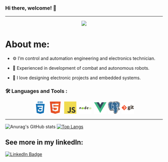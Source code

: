 ### Hi there, welcome! 👋
---
<div id="header" align="center">
  <img src="https://media.giphy.com/media/gjrYDwbjnK8x36xZIO/giphy.gif" width="200"/>
</div>

# About me:

- :gear: I’m control and automation engineering and electronics technician.

- :robot: Experienced in  development of combat and autonomous robots.

- :electric_plug: I love designing electronic projects and embedded systems.


### :hammer_and_wrench: Languages and Tools :

<div align="center">
  <img src="https://github.com/devicons/devicon/blob/master/icons/css3/css3-plain-wordmark.svg"  title="CSS3" alt="CSS" width="40" height="40"/>&nbsp;
  <img src="https://github.com/devicons/devicon/blob/master/icons/html5/html5-original.svg" title="HTML5" alt="HTML" width="40" height="40"/>&nbsp;
  <img src="https://github.com/devicons/devicon/blob/master/icons/javascript/javascript-original.svg" title="JavaScript" alt="JavaScript" width="40" height="40"/>&nbsp;
  <img src="https://github.com/devicons/devicon/blob/master/icons/nodejs/nodejs-original-wordmark.svg" title="NodeJS" alt="NodeJS" width="40" height="40"/>&nbsp;
  <img src="https://github.com/devicons/devicon/blob/master/icons/vuejs/vuejs-original.svg" title="Vuejs" **alt="Vuejs" width="40" height="40"/>
  <img src="https://github.com/devicons/devicon/blob/master/icons/postgresql/postgresql-original.svg" title="Postgrsql" **alt="Postgresql" width="40" height="40"/>
  <img src="https://github.com/devicons/devicon/blob/master/icons/git/git-original-wordmark.svg" title="Git" **alt="Git" width="40" height="40"/>
</div>  

---


  ![Anurag's GitHub stats](https://github-readme-stats.vercel.app/api?username=JoaoVitorSBarbosa&theme=transparent&show_icons=true)
  [![Top Langs](https://github-readme-stats.vercel.app/api/top-langs/?username=JoaoVitorSBarbosa&layout=compact&theme=transparent&card_width=400&card_height=400)](https://github.com/anuraghazra/github-readme-stats)


 ## See more in my linkedIn:
  <a href="https://www.linkedin.com/in/joaovitorsbarbosa/">
    <img src="https://img.shields.io/badge/LinkedIn-blue?style=for-the-badge&logo=linkedin&logoColor=white" alt="LinkedIn Badge"/>
  </a>
